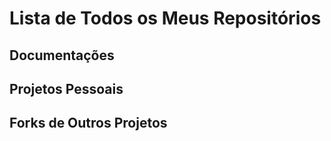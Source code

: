# Lista de Todos os Meus Repositórios


## Documentações


## Projetos Pessoais


## Forks de Outros Projetos
